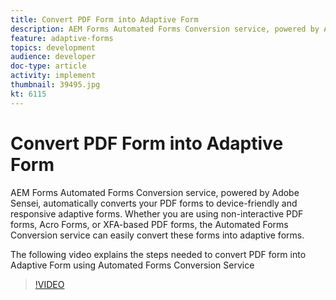 ```yaml
---
title: Convert PDF Form into Adaptive Form
description: AEM Forms Automated Forms Conversion service, powered by Adobe Sensei, automatically converts your PDF forms to device-friendly and responsive adaptive forms. Whether you are using non-interactive PDF forms, Acro Forms, or XFA-based PDF forms, the Automated Forms Conversion service can easily convert these forms into adaptive forms.
feature: adaptive-forms
topics: development
audience: developer
doc-type: article
activity: implement
thumbnail: 39495.jpg
kt: 6115
---
```

# Convert PDF Form into Adaptive Form

AEM Forms Automated Forms Conversion service, powered by Adobe Sensei, automatically converts your PDF forms to device-friendly and responsive adaptive forms. Whether you are using non-interactive PDF forms, Acro Forms, or XFA-based PDF forms, the Automated Forms Conversion service can easily convert these forms into adaptive forms.

The following video explains the steps needed to convert PDF form into Adaptive Form using Automated Forms Conversion Service

>[!VIDEO](https://video.tv.adobe.com/v/39495/?quality=9&learn=on)

